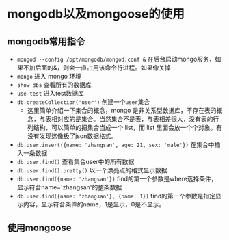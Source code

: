 # mongodb以及mongoose的使用

## mongodb常用指令
* `mongod --config /opt/mongodb/mongod.conf &` 在后台启动mongo服务，如果不加后面的&，则会一直占用该命令行进程。如果像关掉
* `mongo` 进入 mongo 环境
* `show dbs` 查看所有的数据库
* `use test` 进入test数据库
* `db.createCollection('user')` 创建一个`user`集合
    * 这里简单介绍一下集合的概念，mongo 是非关系型数据库，不存在表的概念，与表相对应的是集合。当然集合不是表，与表相差很大，没有表的行列结构，可以简单的把集合当成一个 list，而 list 里面会放一个个对象。有没有发现这像极了json数据格式。
* `db.user.insert({name: 'zhangsan', age: 21, sex: 'male'})` 在集合中插入一条数据
* `db.user.find()` 查看集合user中的所有数据
* `db.user.find().pretty()` 以一个漂亮点的格式显示数据
* `db.user.find({name: 'zhangsan'})` find的第一个参数是where选择条件，显示符合name='zhangsan'的整条数据
* `db.user.find({name: 'zhangsan'}, {name: 1})` find的第一个参数是指定显示内容，显示符合条件的name，1是显示，0是不显示。

## 使用mongoose


